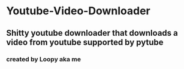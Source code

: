 # Youtube-Video-Downloader

## Shitty youtube downloader that downloads a video from youtube supported by pytube

### created by Loopy aka me

